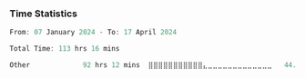### Time Statistics
<!--START_SECTION:waka-->

```c++
From: 07 January 2024 - To: 17 April 2024

Total Time: 113 hrs 16 mins

Other             92 hrs 12 mins  ⣿⣿⣿⣿⣿⣿⣿⣿⣿⣿⣿⣄⣀⣀⣀⣀⣀⣀⣀⣀⣀⣀⣀⣀⣀   44.87 %
```

<!--END_SECTION:waka-->
